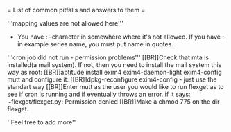 = List of common pitfalls and answers to them =

'''mapping values are not allowed here'''

 * You have : -character in somewhere where it's not allowed. If you have : in example series name, you must put name in quotes.

'''cron job did not run - permission problems'''
[[BR]]Check that mta is installed(a mail system). If not, then you need to install the mail system this way as root:
[[BR]]aptitude install exim4 exim4-daemon-light exim4-config mutt
and configure it:
[[BR]]dpkg-reconfigure exim4-config - just use the standart way
[[BR]]Enter mutt as the user you would like to run flexget as to see if cron is running and if eventually throws an error.
if it says: ~flexget/flexget.py: Permission denied
[[BR]]Make a chmod 775 on the dir flexget. 

''Feel free to add more''
